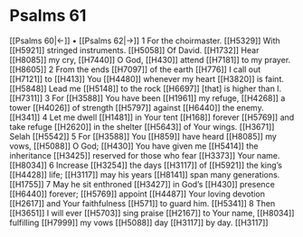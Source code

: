 # Psalms 61
[[Psalms 60|←]] • [[Psalms 62|→]]
1 For the choirmaster. [[H5329]] With [[H5921]] stringed instruments. [[H5058]] Of David. [[H1732]] Hear [[H8085]] my cry, [[H7440]] O God, [[H430]] attend [[H7181]] to my prayer. [[H8605]] 
2 From the ends [[H7097]] of the earth [[H776]] I call out [[H7121]] to [[H413]] You [[H4480]] whenever my heart [[H3820]] is faint. [[H5848]] Lead me [[H5148]] to the rock [[H6697]] [that] is higher than I. [[H7311]] 
3 For [[H3588]] You have been [[H1961]] my refuge, [[H4268]] a tower [[H4026]] of strength [[H5797]] against [[H6440]] the enemy. [[H341]] 
4 Let me dwell [[H1481]] in Your tent [[H168]] forever [[H5769]] and take refuge [[H2620]] in the shelter [[H5643]] of Your wings. [[H3671]] Selah [[H5542]] 
5 For [[H3588]] You [[H859]] have heard [[H8085]] my vows, [[H5088]] O God; [[H430]] You have given me [[H5414]] the inheritance [[H3425]] reserved for those who fear [[H3373]] Your name. [[H8034]] 
6 Increase [[H3254]] the days [[H3117]] of [[H5921]] the king’s [[H4428]] life; [[H3117]] may his years [[H8141]] span many generations. [[H1755]] 
7 May he sit enthroned [[H3427]] in God’s [[H430]] presence [[H6440]] forever; [[H5769]] appoint [[H4487]] Your loving devotion [[H2617]] and Your faithfulness [[H571]] to guard him. [[H5341]] 
8 Then [[H3651]] I will ever [[H5703]] sing praise [[H2167]] to Your name, [[H8034]] fulfilling [[H7999]] my vows [[H5088]] day [[H3117]] by day. [[H3117]] 
